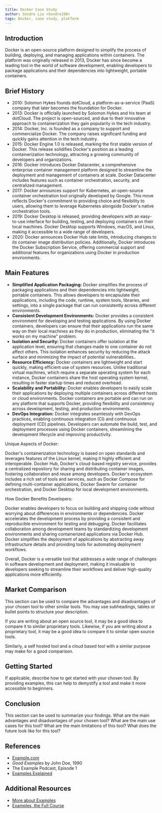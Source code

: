 ```yaml
---
title: Docker Case Study
author: Sondre Lie <Sondre198>
tags: Docker, case study, platform
---
```


## Introduction

Docker is an open-source platform designed to simplify the process of building, deploying, and managing applications within containers. The platform was originally released in 2013, Docker has since become a leading tool in the world of software development, enabling developers to package applications and their dependencies into lightweight, portable containers.

## Brief History

- 2010: Solomon Hykes founds dotCloud, a platform-as-a-service (PaaS) company that later becomes the foundation for Docker.
- 2013: Docker is officially launched by Solomon Hykes and his team at dotCloud. The project is open-sourced, and due to their innovative approach to containerization they gain popularity in the tech industry.
- 2014: Docker, Inc. is founded as a company to support and commercialize Docker. The company raises significant funding and quickly gains attention in the tech industry.
- 2015: Docker Engine 1.0 is released, marking the first stable version of Docker. This release solidifies Docker's position as a leading containerization technology, attracting a growing community of developers and organizations.
- 2016: Docker introduces Docker Datacenter, a comprehensive enterprise container management platform designed to streamline the deployment and management of containers at scale. Docker Datacenter includes features such as container orchestration, security, and centralized management.
- 2017: Docker announces support for Kubernetes, an open-source container orchestration tool originally developed by Google. This move reflects Docker's commitment to providing choice and flexibility to users, allowing them to leverage Kubernetes alongside Docker's native orchestration tools.
- 2019: Docker Desktop is released, providing developers with an easy-to-use interface for building, testing, and deploying containers on their local machines. Docker Desktop supports Windows, macOS, and Linux, making it accessible to a wide range of developers.
- 2020: Docker announces Docker Hub rate limits, introducing changes to its container image distribution policies. Additionally, Docker introduces the Docker Subscription Service, offering commercial support and additional features for organizations using Docker in production environments.

## Main Features

- **Simplified Application Packaging:** Docker simplifies the process of packaging applications and their dependencies into lightweight, portable containers. This allows developers to encapsulate their applications, including the code, runtime, system tools, libraries, and settings, into a single package that can run consistently across different environments.
- **Consistent Development Environments:** Docker provides a consistent environment for developing and testing applications. By using Docker containers, developers can ensure that their applications run the same way on their local machines as they do in production, eliminating the "it works on my machine" problem.
- **Isolation and Security:** Docker containers offer isolation at the application level, ensuring that changes made to one container do not affect others. This isolation enhances security by reducing the attack surface and minimizing the impact of potential vulnerabilities..
- **Resource Efficiency:** Docker containers are lightweight and start quickly, making efficient use of system resources. Unlike traditional virtual machines, which require a separate operating system for each instance, Docker containers share the host operating system kernel, resulting in faster startup times and reduced overhead.
- **Scalability and Portability:** Docker enables developers to easily scale their applications by deploying multiple containers across different hosts or cloud environments. Docker containers are portable and can run on any platform that supports Docker, providing flexibility and consistency across development, testing, and production environments.
- **DevOps Integration:** Docker integrates seamlessly with DevOps practices, enabling continuous integration (CI) and continuous deployment (CD) pipelines. Developers can automate the build, test, and deployment processes using Docker containers, streamlining the development lifecycle and improving productivity.

Unique Aspects of Docker:

Docker's containerization technology is based on open standards and leverages features of the Linux kernel, making it highly efficient and interoperable.
Docker Hub, Docker's cloud-based registry service, provides a centralized repository for sharing and distributing container images, fostering collaboration and reuse among developers.
Docker's ecosystem includes a rich set of tools and services, such as Docker Compose for defining multi-container applications, Docker Swarm for container orchestration, and Docker Desktop for local development environments.

How Docker Benefits Developers:

Docker enables developers to focus on building and shipping code without worrying about differences in environments or dependencies.
Docker accelerates the development process by providing a consistent and reproducible environment for testing and debugging.
Docker facilitates collaboration among development teams by standardizing development environments and sharing containerized applications via Docker Hub.
Docker simplifies the deployment of applications by abstracting away infrastructure details and providing tools for automating deployment workflows.

Overall, Docker is a versatile tool that addresses a wide range of challenges in software development and deployment, making it invaluable to developers seeking to streamline their workflows and deliver high-quality applications more efficiently.

## Market Comparison

This section can be used to compare the advantages and disadvantages of your chosen tool to other similar tools. You may use subheadings, tables or bullet points to structure your description.

If you are writing about an open source tool, it may be a good idea to compare it to similar proprietary tools. Likewise, if you are writing about a proprietary tool, it may be a good idea to compare it to similar open source tools.

Similarly, a self hosted tool and a cloud based tool with a similar purpose may make for a good comparison.

## Getting Started

If applicable, describe how to get started with your chosen tool. By providing examples, this can help to demystify a tool and make it more accessible to beginners.

## Conclusion

This section can be used to summarize your findings. What are the main advantages and disadvantages of your chosen tool? What are the main use cases for this tool? What are the main limitations of this tool? What does the future look like for this tool?

## References

- [Example.com](https://example.com)
- _Good Examples_ by John Doe, 1990
- The Example Podcast, Episode 1
- [Examples Explained](https://youtu.be/dQw4w9WgXcQ)

## Additional Resources

- [More about Examples](https://example.com)
- [Examples, the Full Course](https://youtu.be/dQw4w9WgXcQ)
